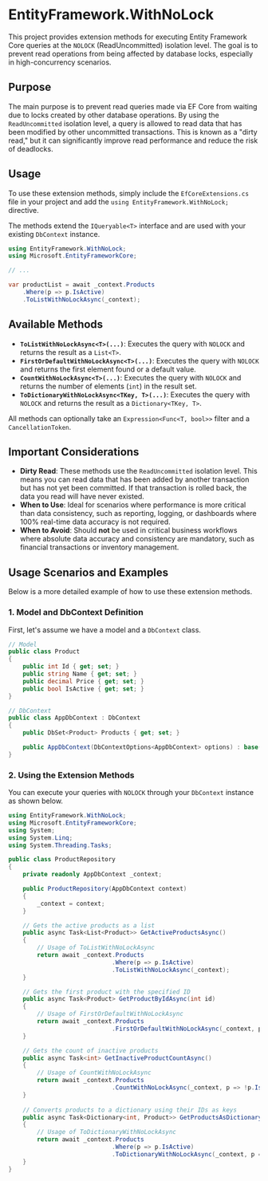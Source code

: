 # EntityFramework.WithNoLock

This project provides extension methods for executing Entity Framework Core queries at the `NOLOCK` (ReadUncommitted) isolation level. The goal is to prevent read operations from being affected by database locks, especially in high-concurrency scenarios.

## Purpose

The main purpose is to prevent read queries made via EF Core from waiting due to locks created by other database operations. By using the `ReadUncommitted` isolation level, a query is allowed to read data that has been modified by other uncommitted transactions. This is known as a "dirty read," but it can significantly improve read performance and reduce the risk of deadlocks.

## Usage

To use these extension methods, simply include the `EfCoreExtensions.cs` file in your project and add the `using EntityFramework.WithNoLock;` directive.

The methods extend the `IQueryable<T>` interface and are used with your existing `DbContext` instance.

```csharp
using EntityFramework.WithNoLock;
using Microsoft.EntityFrameworkCore;

// ...

var productList = await _context.Products
    .Where(p => p.IsActive)
    .ToListWithNoLockAsync(_context);
```

## Available Methods

- **`ToListWithNoLockAsync<T>(...)`**: Executes the query with `NOLOCK` and returns the result as a `List<T>`.
- **`FirstOrDefaultWithNoLockAsync<T>(...)`**: Executes the query with `NOLOCK` and returns the first element found or a default value.
- **`CountWithNoLockAsync<T>(...)`**: Executes the query with `NOLOCK` and returns the number of elements (`int`) in the result set.
- **`ToDictionaryWithNoLockAsync<TKey, T>(...)`**: Executes the query with `NOLOCK` and returns the result as a `Dictionary<TKey, T>`.

All methods can optionally take an `Expression<Func<T, bool>>` filter and a `CancellationToken`.

## Important Considerations

- **Dirty Read**: These methods use the `ReadUncommitted` isolation level. This means you can read data that has been added by another transaction but has not yet been committed. If that transaction is rolled back, the data you read will have never existed.
- **When to Use**: Ideal for scenarios where performance is more critical than data consistency, such as reporting, logging, or dashboards where 100% real-time data accuracy is not required.
- **When to Avoid**: Should **not** be used in critical business workflows where absolute data accuracy and consistency are mandatory, such as financial transactions or inventory management.

## Usage Scenarios and Examples

Below is a more detailed example of how to use these extension methods.

### 1. Model and DbContext Definition

First, let's assume we have a model and a `DbContext` class.

```csharp
// Model
public class Product
{
    public int Id { get; set; }
    public string Name { get; set; }
    public decimal Price { get; set; }
    public bool IsActive { get; set; }
}

// DbContext
public class AppDbContext : DbContext
{
    public DbSet<Product> Products { get; set; }

    public AppDbContext(DbContextOptions<AppDbContext> options) : base(options) { }
}
```

### 2. Using the Extension Methods

You can execute your queries with `NOLOCK` through your `DbContext` instance as shown below.

```csharp
using EntityFramework.WithNoLock;
using Microsoft.EntityFrameworkCore;
using System;
using System.Linq;
using System.Threading.Tasks;

public class ProductRepository
{
    private readonly AppDbContext _context;

    public ProductRepository(AppDbContext context)
    {
        _context = context;
    }

    // Gets the active products as a list
    public async Task<List<Product>> GetActiveProductsAsync()
    {
        // Usage of ToListWithNoLockAsync
        return await _context.Products
                             .Where(p => p.IsActive)
                             .ToListWithNoLockAsync(_context);
    }

    // Gets the first product with the specified ID
    public async Task<Product> GetProductByIdAsync(int id)
    {
        // Usage of FirstOrDefaultWithNoLockAsync
        return await _context.Products
                             .FirstOrDefaultWithNoLockAsync(_context, p => p.Id == id);
    }

    // Gets the count of inactive products
    public async Task<int> GetInactiveProductCountAsync()
    {
        // Usage of CountWithNoLockAsync
        return await _context.Products
                             .CountWithNoLockAsync(_context, p => !p.IsActive);
    }
    
    // Converts products to a dictionary using their IDs as keys
    public async Task<Dictionary<int, Product>> GetProductsAsDictionaryAsync()
    {
        // Usage of ToDictionaryWithNoLockAsync
        return await _context.Products
                             .Where(p => p.IsActive)
                             .ToDictionaryWithNoLockAsync(_context, p => p.Id);
    }
}
```
